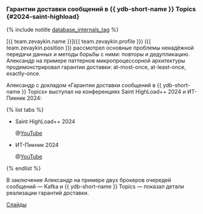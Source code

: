 ### Гарантии доставки сообщений в {{ ydb-short-name }} Topics {#2024-saint-highload}

{% include notitle [database_internals_tag](../../tags.md#database_internals) %}

[{{ team.zevaykin.name }}]({{ team.zevaykin.profile }}) ({{ team.zevaykin.position }}) рассмотрел основные проблемы ненадёжной передачи данных и методы борьбы с ними: повторы и дедупликацию. Александр на примере паттернов микропроцессорной архитектуры продемонстрировал гарантии доставки: at-most-once, at-least-once, exactly-once.

Александр с докладом «Гарантии доставки сообщений в {{ ydb-short-name }} Topics» выступал на конференциях Saint HighLoad++ 2024 и ИТ-Пикник 2024:

{% list tabs %}

- Saint HighLoad++ 2024

    @[YouTube](https://youtu.be/6l64n8t8Ivs?si=coC70xmfuaoIzxPA)

- ИТ-Пикник 2024

    @[YouTube](https://youtu.be/bdj_JrRPju0?si=392etOk5RyZVY6Kp)

{% endlist %}

В заключение Александр на примере двух брокеров очередей сообщений — Kafka и {{ ydb-short-name }} Topics — показал детали реализации гарантий доставки.

[Слайды](https://presentations.ydb.tech/2024/ru/saint_highload/ydb_topics/presentation.pdf)
